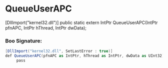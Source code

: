 # QueueUserAPC

\[DllImport("kernel32.dll")]     public static extern IntPtr QueueUserAPC(IntPtr pfnAPC, IntPtr hThread, IntPtr dwData);

### Boo Signature:

```cs
[DllImport("kernel32.dll", SetLastError : true)]
def QueueUserAPC(pfnAPC as IntPtr, hThread as IntPtr, dwData as UInt32) as UInt32:
     pass
```
